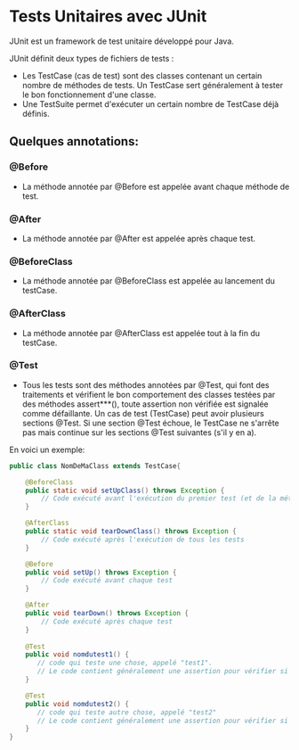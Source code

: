 # Tests Unitaires avec JUnit

JUnit est un framework de test unitaire développé pour Java.

JUnit définit deux types de fichiers de tests :
* Les TestCase (cas de test) sont des classes contenant un certain nombre de méthodes de tests. Un TestCase sert généralement à tester le bon fonctionnement d'une classe.
* Une TestSuite permet d'exécuter un certain nombre de TestCase déjà définis.

## Quelques annotations:

### @Before
- La méthode annotée par @Before est appelée avant chaque méthode de test.

### @After
- La méthode annotée par @After est appelée après chaque test.
  
### @BeforeClass
- La méthode annotée par @BeforeClass est appelée au lancement du testCase.

### @AfterClass
- La méthode annotée par @AfterClass est appelée tout à la fin du testCase.
 
### @Test
 - Tous les tests sont des méthodes annotées par @Test, qui font des traitements et vérifient le bon comportement des classes testées par des méthodes assert***(), toute assertion non vérifiée est signalée comme défaillante. Un cas de test (TestCase) peut avoir plusieurs sections @Test. Si une section @Test échoue, le TestCase ne s'arrête pas mais continue sur les sections @Test suivantes (s'il y en a).

En voici un exemple:

```java
public class NomDeMaClass extends TestCase{

    @BeforeClass
    public static void setUpClass() throws Exception {
        // Code exécuté avant l'exécution du premier test (et de la méthode @Before)        
    }

    @AfterClass
    public static void tearDownClass() throws Exception {
        // Code exécuté après l'exécution de tous les tests
    }

    @Before
    public void setUp() throws Exception {
        // Code exécuté avant chaque test        
    }

    @After
    public void tearDown() throws Exception {
        // Code exécuté après chaque test
    }
    
    @Test
    public void nomdutest1() {
       // code qui teste une chose, appelé "test1". 
       // Le code contient généralement une assertion pour vérifier si une condition est vraie ou fausse.
    }

    @Test
    public void nomdutest2() {
       // code qui teste autre chose, appelé "test2"
       // Le code contient généralement une assertion pour vérifier si une condition est vraie ou fausse.
    }
}
```
